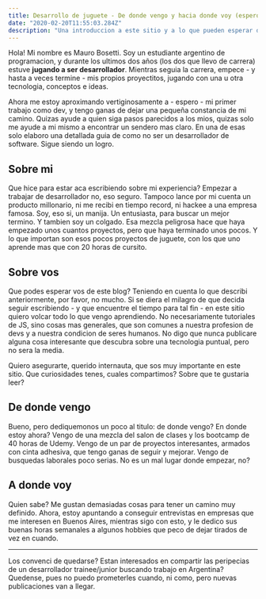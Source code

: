 ```yaml
---
title: Desarrollo de juguete - De donde vengo y hacia donde voy (espero)
date: "2020-02-20T11:55:03.284Z"
description: "Una introduccion a este sitio y a lo que pueden esperar de el. ¿Quien soy yo, y que busco con este blog?"
---
```


Hola! Mi nombre es Mauro Bosetti. Soy un estudiante argentino de programacion, y durante los ultimos dos años (los dos que llevo de carrera) estuve **jugando a ser desarrollador**. Mientras seguia la carrera, empece - y hasta a veces termine - mis propios proyectitos, jugando con una u otra tecnologia, conceptos e ideas.

Ahora me estoy aproximando vertiginosamente a - espero - mi primer trabajo como dev, y tengo ganas de dejar una pequeña constancia de mi camino. Quizas ayude a quien siga pasos parecidos a los mios, quizas solo me ayude a mi mismo a encontrar un sendero mas claro. En una de esas solo elaboro una detallada guia de como no ser un desarrollador de software. Sigue siendo un logro.

## Sobre mi

Que hice para estar aca escribiendo sobre mi experiencia? Empezar a trabajar de desarrollador no, eso seguro. Tampoco lance por mi cuenta un producto millonario, ni me recibi en tiempo record, ni hackee a una empresa famosa. Soy, eso si, un manija. Un entusiasta, para buscar un mejor termino. Y tambien soy un colgado. Esa mezcla peligrosa hace que haya empezado unos cuantos proyectos, pero que haya terminado unos pocos. Y lo que importan son esos pocos proyectos de juguete, con los que uno aprende mas que con 20 horas de cursito.

## Sobre vos

Que podes esperar vos de este blog? Teniendo en cuenta lo que describi anteriormente, por favor, no mucho. Si se diera el milagro de que decida seguir escribiendo - y que encuentre el tiempo para tal fin - en este sitio quiero volcar todo lo que vengo aprendiendo. No necesariamente tutoriales de JS, sino cosas mas generales, que son comunes a nuestra profesion de devs y a nuestra condicion de seres humanos. No digo que nunca publicare alguna cosa interesante que descubra sobre una tecnologia puntual, pero no sera la media.

Quiero asegurarte, querido internauta, que sos muy importante en este sitio. Que curiosidades tenes, cuales compartimos? Sobre que te gustaria leer?

## De donde vengo

Bueno, pero dediquemonos un poco al titulo: de donde vengo? En donde estoy ahora? Vengo de una mezcla del salon de clases y los bootcamp de 40 horas de Udemy. Vengo de un par de proyectos interesantes, armados con cinta adhesiva, que tengo ganas de seguir y mejorar. Vengo de busquedas laborales poco serias. No es un mal lugar donde empezar, no?

## A donde voy

Quien sabe? Me gustan demasiadas cosas para tener un camino muy definido. Ahora, estoy apuntando a conseguir entrevistas en empresas que me interesen en Buenos Aires, mientras sigo con esto, y le dedico sus buenas horas semanales a algunos hobbies que peco de dejar tirados de vez en cuando.

---

Los convenci de quedarse? Estan interesados en compartir las peripecias de un desarrollador trainee/junior buscando trabajo en Argentina? Quedense, pues no puedo prometerles cuando, ni como, pero nuevas publicaciones van a llegar.
